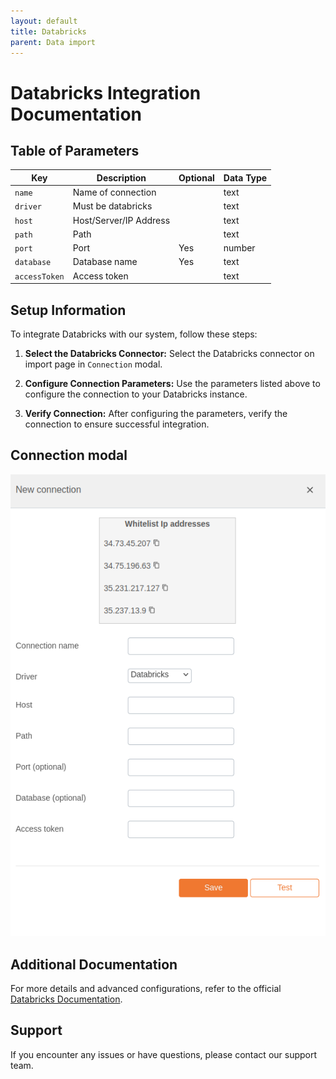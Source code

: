 ```yaml
---
layout: default
title: Databricks
parent: Data import
---
```


# Databricks Integration Documentation

## Table of Parameters

| Key           | Description            | Optional | Data Type |
|---------------|------------------------|----------|-----------|
| `name`        | Name of connection     |          | text      |
| `driver`      | Must be databricks     |          | text      |
| `host`        | Host/Server/IP Address |          | text      |
| `path`        | Path                   |          | text      |
| `port`        | Port                   | Yes      | number    |
| `database`    | Database name          | Yes      | text      |
| `accessToken` | Access token           |          | text      |

## Setup Information

To integrate Databricks with our system, follow these steps:

1. **Select the Databricks Connector:** Select the Databricks connector on import page
   in `Connection` modal.

2. **Configure Connection Parameters:** Use the parameters listed above to configure the connection
   to your Databricks instance.

3. **Verify Connection:** After configuring the parameters, verify the connection to ensure
   successful integration.

## Connection modal

![Databricks Integration](../../../images/integration/databricks-integration.png)

## Additional Documentation

For more details and advanced configurations, refer to the
official [Databricks Documentation](https://docs.databricks.com/en/index.html).

## Support

If you encounter any issues or have questions, please contact our support team.
